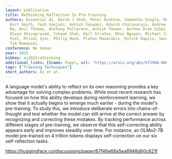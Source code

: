 ```yaml
---
layout: publication
title: Rethinking Reflection In Pre-training
authors: Essential Ai, Darsh J Shah, Peter Rushton, Somanshu Singla, Mohit Parmar,
  Kurt Smith, Yash Vanjani, Ashish Vaswani, Adarsh Chaluvaraju, Andrew Hojel, Andrew
  Ma, Anil Thomas, Anthony Polloreno, Ashish Tanwer, Burhan Drak Sibai, Divya S Mansingka,
  Divya Shivaprasad, Ishaan Shah, Karl Stratos, Khoi Nguyen, Michael Callahan, Michael
  Pust, Mrinal Iyer, Philip Monk, Platon Mazarakis, Ritvik Kapila, Saurabh Srivastava,
  Tim Romanski
conference: No Venue
year: 2025
bibkey: ai2025rethinking
additional_links: [{name: Paper, url: 'https://arxiv.org/abs/hf2504.04022'}]
tags: ["Training Techniques"]
short_authors: Ai et al.
---
```

A language model's ability to reflect on its own reasoning provides a key advantage for solving complex problems. While most recent research has focused on how this ability develops during reinforcement learning, we show that it actually begins to emerge much earlier - during the model's pre-training. To study this, we introduce deliberate errors into chains-of-thought and test whether the model can still arrive at the correct answer by recognizing and correcting these mistakes. By tracking performance across different stages of pre-training, we observe that this self-correcting ability appears early and improves steadily over time. For instance, an OLMo2-7B model pre-trained on 4 trillion tokens displays self-correction on our six self-reflection tasks.

https://huggingface.co/discussions/paper/67f46e68a5ea8948d60c621f